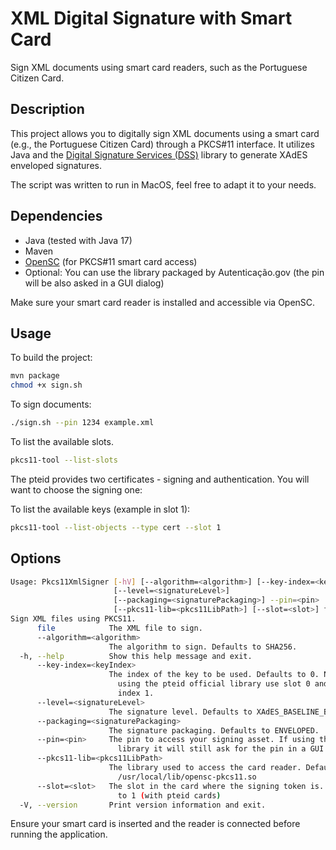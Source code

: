 # XML Digital Signature with Smart Card

Sign XML documents using smart card readers, such as the Portuguese Citizen Card.

## Description

This project allows you to digitally sign XML documents using a smart card (e.g., the Portuguese Citizen Card) through a PKCS#11 interface. It utilizes Java and the [Digital Signature Services (DSS)](https://ec.europa.eu/digital-building-blocks/sites/display/DIGITAL/) library to generate XAdES enveloped signatures.

The script was written to run in MacOS, feel free to adapt it to your needs.

## Dependencies

- Java (tested with Java 17)
- Maven
- [OpenSC](https://github.com/OpenSC/OpenSC) (for PKCS#11 smart card access)
- Optional: You can use the library packaged by Autenticação.gov (the pin will be also asked in a GUI dialog)

Make sure your smart card reader is installed and accessible via OpenSC.

## Usage

To build the project:

```bash
mvn package
chmod +x sign.sh
```

To sign documents:

```bash
./sign.sh --pin 1234 example.xml
```

To list the available slots.

```bash
pkcs11-tool --list-slots
```

The pteid provides two certificates - signing and authentication. You will want to choose the signing one:

To list the available keys (example in slot 1):
```bash
pkcs11-tool --list-objects --type cert --slot 1
```


## Options

```bash
Usage: Pkcs11XmlSigner [-hV] [--algorithm=<algorithm>] [--key-index=<keyIndex>]
                       [--level=<signatureLevel>]
                       [--packaging=<signaturePackaging>] --pin=<pin>
                       [--pkcs11-lib=<pkcs11LibPath>] [--slot=<slot>] file
Sign XML files using PKCS11.
      file            The XML file to sign.
      --algorithm=<algorithm>
                      The algorithm to sign. Defaults to SHA256.
  -h, --help          Show this help message and exit.
      --key-index=<keyIndex>
                      The index of the key to be used. Defaults to 0. NOTE: If
                        using the pteid official library use slot 0 and key
                        index 1.
      --level=<signatureLevel>
                      The signature level. Defaults to XAdES_BASELINE_B.
      --packaging=<signaturePackaging>
                      The signature packaging. Defaults to ENVELOPED.
      --pin=<pin>     The pin to access your signing asset. If using the pteid
                        library it will still ask for the pin in a GUI dialog.
      --pkcs11-lib=<pkcs11LibPath>
                      The library used to access the card reader. Defaults to
                        /usr/local/lib/opensc-pkcs11.so
      --slot=<slot>   The slot in the card where the signing token is. Defaults
                        to 1 (with pteid cards)
  -V, --version       Print version information and exit.
```
Ensure your smart card is inserted and the reader is connected before running the application.